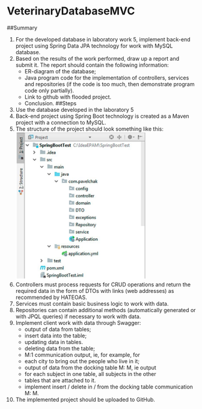 # VeterinaryDatabaseMVC
##Summary
1. For the developed database in laboratory work 5, implement back-end project using Spring Data JPA technology for work with MySQL database.
2. Based on the results of the work performed, draw up a report and submit it.
   The report should contain the following information:
    - ER-diagram of the database;
    - Java program code for the implementation of controllers, services and repositories (if the code is too much, then demonstrate program code only partially).
    - Link to github with flooded project.
    - Conclusion.
##Steps
1. Use the database developed in the laboratory 5
2. Back-end project using Spring Boot technology is created as a Maven project with a connection to MySQL.
3. The structure of the project should look something like this:
    ![img.png](img.png)
4. Controllers must process requests for CRUD operations and return the required data in the form of DTOs with links (web addresses) as recommended by HATEOAS.
5. Services must contain basic business logic to work with data.
6. Repositories can contain additional methods (automatically generated or with JPQL queries) if necessary to work with data.
7. Implement client work with data through Swagger:
   - output of data from tables;
   - insert data into the table;
   - updating data in tables.
   - deleting data from the table;
   - M:1 communication output, ie, for example, for
   - each city to bring out the people who live in it;
   - output of data from the docking table M: M, ie output
   - for each subject in one table, all subjects in the other
   - tables that are attached to it.
   - implement insert / delete in / from the docking table communication M: M.
8. The implemented project should be uploaded to GitHub. 